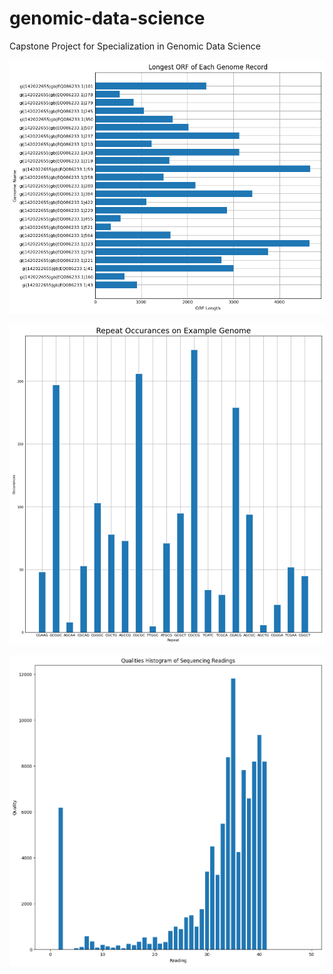 # genomic-data-science
Capstone Project for Specialization in Genomic Data Science

![image](https://github.com/nnttluna/genomic-data-science/blob/fab059255b7a41951fd1b581912c4e30b139daea/local%20ORF.png)

![image](https://github.com/nnttluna/genomic-data-science/blob/39fd145cb018e42ef731c52f400d5241528813c2/repeats%20compares.png)

![image](https://github.com/nnttluna/genomic-data-science/blob/39fd145cb018e42ef731c52f400d5241528813c2/qual.png)
